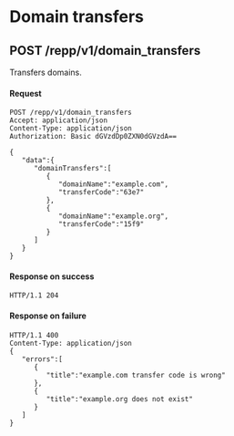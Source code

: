 # Domain transfers

## POST /repp/v1/domain_transfers
Transfers domains.

#### Request
```
POST /repp/v1/domain_transfers
Accept: application/json
Content-Type: application/json
Authorization: Basic dGVzdDp0ZXN0dGVzdA==

{
   "data":{
      "domainTransfers":[
         {
            "domainName":"example.com",
            "transferCode":"63e7"
         },
         {
            "domainName":"example.org",
            "transferCode":"15f9"
         }
      ]
   }
}
```

#### Response on success
```
HTTP/1.1 204
```

#### Response on failure
```
HTTP/1.1 400
Content-Type: application/json
{
   "errors":[
      {
         "title":"example.com transfer code is wrong"
      },
      {
         "title":"example.org does not exist"
      }
   ]
}
```
